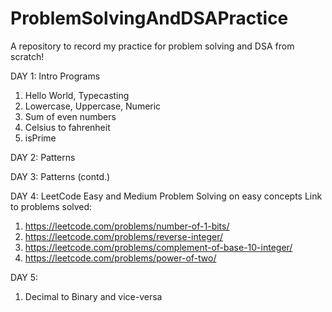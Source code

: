 # ProblemSolvingAndDSAPractice
A repository to record my practice for problem solving and DSA from scratch!

DAY 1: Intro Programs 
1. Hello World, Typecasting
2. Lowercase, Uppercase, Numeric
3. Sum of even numbers
4. Celsius to fahrenheit
5. isPrime

DAY 2: Patterns

DAY 3: Patterns (contd.)

DAY 4: LeetCode Easy and Medium Problem Solving on easy concepts
Link to problems solved:
1) https://leetcode.com/problems/number-of-1-bits/
2) https://leetcode.com/problems/reverse-integer/
3) https://leetcode.com/problems/complement-of-base-10-integer/
4) https://leetcode.com/problems/power-of-two/

DAY 5: 
1) Decimal to Binary and vice-versa
